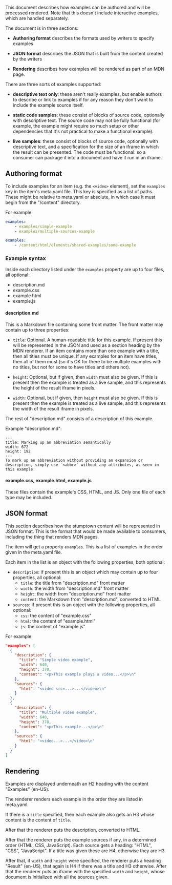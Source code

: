 This document describes how examples can be authored and will be processed rendered. Note that this doesn't include interactive examples, which are handled separately.

The document is in three sections:

* **Authoring format** describes the formats used by writers to specify examples

* **JSON format** describes the JSON that is built from the content created by the writers

* **Rendering** describes how examples will be rendered as part of an MDN page.

There are three sorts of examples supported:

* **descriptive text only**: these aren't really examples, but enable authors to describe or link to examples if for any reason they don't want to include the example source itself.

* **static code samples**: these consist of blocks of source code, optionally with descriptive text. The source code may not be fully functional (for example, the example might require so much setup or other dependencies that it's not practical to make a functional example).

* **live samples**: these consist of blocks of source code, optionally with descriptive text, and a specification for the size of an iframe in which the result can be presented. The code must be functional: so a consumer can package it into a document and have it run in an iframe.

## Authoring format

To include examples for an item (e.g. the `<video>` element), set the `examples` key in the item's meta.yaml file. This key is specified as a list of paths. These might be relative to meta.yaml or absolute, in which case it must begin from the "/content" directory.

For example:

```yaml
examples:
    - examples/simple-example
    - examples/multiple-sources-example
```

```yaml
examples:
    - /content/html/elements/shared-examples/some-example
```

### Example syntax

Inside each directory listed under the `examples` property are up to four files, all optional:

* description.md
* example.css
* example.html
* example.js

#### description.md

This is a Markdown file containing some front matter. The front matter may contain up to three properties:

* `title`: Optional. A human-readable title for this example. If present this will be represented in the JSON and used as a section heading by the MDN renderer. If an item contains more than one example with a title, then all titles must be unique. If any examples for an item have titles, then all of them must (so it's OK for there to be multiple examples with no titles, but not for some to have titles and others not).

* `height`: Optional, but if given, then `width` must also be given. If this is present then the example is treated as a live sample, and this represents the height of the result iframe in pixels.

* `width`: Optional, but if given, then `height` must also be given. If this is present then the example is treated as a live sample, and this represents the width of the result iframe in pixels.

The rest of "description.md" consists of a description of this example.

Example "description.md":

```
---
title: Marking up an abbreviation semantically
width: 672
height: 192
---
To mark up an abbreviation without providing an expansion or
description, simply use `<abbr>` without any attributes, as seen in this example.
```

#### example.css, example.html, example.js

These files contain the example's CSS, HTML, and JS. Only one file of each type may be included.

## JSON format

This section describes how the stumptown content will be represented in JSON format. This is the format that would be made available to consumers, including the thing that renders MDN pages.

The item will get a property `examples`. This is a list of examples in the order given in the meta.yaml file.

Each item in the list is an object with the following properties, both optional:

* `description`: if present this is an object which may contain up to four properties, all optional:
  * `title`: the title from "description.md" front matter
  * `width`: the width from "description.md" front matter
  * `height`: the width from "description.md" front matter
  * `content`: the Markdown from "description.md", converted to HTML
* `sources`: if present this is an object with the following properties, all optional:
  * `css`: the content of "example.css"
  * `html`: the content of "example.html"
  * `js`: the content of "example.js"

For example:

```json
"examples": [
  {
    "description": {
      "title": "Simple video example",
      "width": 640,
      "height": 370,
      "content": "<p>This example plays a video...</p>\n"
    },
    "sources": {
      "html": "<video src=...>...</video>\n"
    }
  },
  {
    "description": {
      "title": "Multiple video example",
      "width": 640,
      "height": 370,
      "content": "<p>This example...</p>\n"
    },
    "sources": {
      "html": "<video...>...</video>\n"
    }
  }
]
```

## Rendering

Examples are displayed underneath an H2 heading with the content "Examples" (en-US).

The renderer renders each example in the order they are listed in meta.yaml.

If there is a `title` specified, then each example also gets an H3 whose content is the content of `title`.

After that the renderer puts the description, converted to HTML.

After that the renderer puts the example sources if any, in a determined order (HTML, CSS, JavaScript). Each source gets a heading: "HTML", "CSS", "JavaScript". If a title was given these are H4, otherwise they are H3.

After that, if `width` and `height` were specified, the renderer puts a heading "Result" (en-US), that again is H4 if there was a title and H3 otherwise. After that the renderer puts an iframe with the specified `width` and `height`, whose document is initialized with all the sources given.
